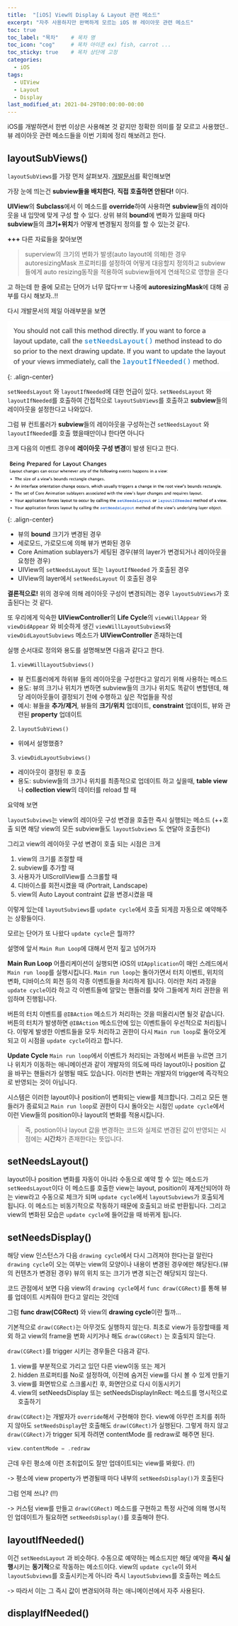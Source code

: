 ```yaml
---
title:  "[iOS] View의 Display & Layout 관련 메소드"
excerpt: "자주 사용하지만 완벽하게 모르는 iOS 뷰 레이아웃 관련 메소드"
toc: true
toc_label: "목차"    # 목차 명
toc_icon: "cog"     # 목차 아이콘 ex) fish, carrot ...
toc_sticky: true    # 목차 상단에 고정
categories:
  - iOS
tags:
  - UIView
  - Layout
  - Display
last_modified_at: 2021-04-29T00:00:00-00:00
---
```


iOS를 개발하면서 한번 이상은 사용해본 것 같지만 정확한 의미를 잘 모르고 사용했던.. 뷰 레이아웃 관련 메소드들을 이번 기회에 정리 해보려고 한다.



## layoutSubViews()

`layoutSubViews`를 가장 먼저 살펴보자. [개발문서](https://developer.apple.com/documentation/uikit/uiview/1622482-layoutsubviews)를 확인해보면

가장 눈에 띄는건 **subview들을 배치한다**, **직접 호출하면 안된다!** 이다.

**UIView**의 **Subclass**에서 이 메소드를 **override**하여 사용하면 **subview**들의 레이아웃을 내 입맛에 맞게 구성 할 수 있다. 상위 뷰의 **bound**에 변화가 있을때 마다 **subview**들의 **크기+위치**가 어떻게 변경될지 정의를 할 수 있는것 같다.

**+++** 다른 자료들을 찾아보면

> superview의 크기의 변화가 발생(auto layout에 의해)한 경우 autoresizingMask 프로퍼티를 설정하여 어떻게 대응할지 정의하고 subview들에게 auto resizing동작을 적용하여 subview들에게 연쇄적으로 영향을 준다
 
고 하는데 한 줄에 모르는 단어가 너무 많다ㅠㅠ 나중에 **autoresizingMask**에 대해 공부를 다시 해보자..!!

다시 개발문서의 제일 아래부분을 보면 

![](/assets/images/2021-04-29-post/1.png){: .align-center}

`setNeedsLayout` 와 `layoutIfNeeded`에 대한 언급이 있다.
`setNeedsLayout` 와 `layoutIfNeeded`를 호출하여 간접적으로 `layoutSubViews`를 호출하고 **subview**들의 레이아웃을 설정한다고 나와있다.



그럼 뷰 컨트롤러가 **subview**들의 레이아웃을 구성하는건 `setNeedsLayout` 와 `layoutIfNeeded`를 호출 했을때만이냐 한다면 아니다



크게 다음의 이벤트 경우에 **레이아웃 구성 변경**이 발생 된다고 한다.

![](/assets/images/2021-04-29-post/2.png){: .align-center}

- 뷰의 **bound** 크기가 변경된 경우
- 세로모드, 가로모드에 의해 뷰가 변화된 경우
- Core Animation sublayers가 세팅된 경우(뷰의 layer가 변경되거나 레이아웃을 요청한 경우)
- UIView의 `setNeedsLayout` 또는 `layoutIfNeeded` 가 호출된 경우
- UIView의 layer에서 `setNeedsLayout` 이 호출된 경우


**결론적으로!** 위의 경우에 의해 레이아웃 구성이 변경되려는 경우 `layoutSubViews`가 호출된다는 것 같다.


또 우리에게 익숙한 **UIViewController**의 **Life Cycle**의 `viewWillAppear` 와 `viewDidAppear` 와 비슷하게 생긴 `viewWillLayoutSubviews`와 `viewDidLayoutSubviews` 메소드가 **UIViewController** 존재하는데 

실행 순서대로 정의와 용도를 설명해보면 다음과 같다고 한다.

1. `viewWillLayoutSubviews()`
  - 뷰 컨트롤러에게 하위뷰 들의 레이아웃을 구성한다고 알리기 위해 사용하는 메소드
  - 용도: 뷰의 크기나 위치가 변하면 subview들의 크기나 위치도 똑같이 변할텐데, 해당 레이아웃들이 결정되기 전에 수행하고 싶은 작업들을 작성
  - 예시: 뷰들을 **추가/제거**, 뷰들의 **크기/위치** 업데이트, **constraint** 업데이트, 뷰와 관련된 **property** 업데이트
2. `layoutSubViews()`
  - 위에서 설명했죵?
3. `viewDidLayoutSubviews()`
  - 레이아웃이 결정된 후 호출
  - 용도: subview들의 크기나 위치를 최종적으로 업데이트 하고 싶을때, **table view**나 **collection view**의 데이터를 reload 할 때

요약해 보면 

`layoutSubviews`는 view의 레이아웃 구성 변경을 호출한 즉시 실행되는 메소드
(++호출 되면 해당 view의 모든 subview들도 `layoutSubviews` 도 연달아 호출한다)

그리고 view의 레이아웃 구성 변경이 호출 되는 시점은 크게

1. view의 크기를 조절할 때
2. subview를 추가할 때
3. 사용자가 UIScrollView를 스크롤할 때
4. 디바이스를 회전시켰을 때 (Portrait, Landscape)
5. view의 Auto Layout contraint 값을 변경시켰을 때

이렇게 있는데 `layoutSubviews`를 `update cycle`에서 호출 되게끔 자동으로 예약해주는 상황들이다.

모르는 단어가 또 나왔다 `update cycle`은 뭘까??

설명에 앞서 `Main Run Loop`에 대해서 먼저 짚고 넘어가자

**Main Run Loop**
어플리케이션이 실행되면 iOS의 `UIApplication`이 매인 스레드에서 `Main run loop`를 실행시킵니다. `Main run loop`는 돌아가면서 터치 이벤트, 위치의 변화, 디바이스의 회전 등의 각종 이벤트들을 처리하게 됩니다. 이러한 처리 과정을 `update cycle`이라 하고 각 이벤트들에 알맞는 핸들러를 찾아 그들에게 처리 권한을 위임하며 진행됩니다.

버튼의 터치 이벤트를 `@IBAction` 메소드가 처리하는 것을 떠올리시면 될것 같습니다.
버튼의 터치가 발생하면 `@IBAction` 메소드안에 있는 이벤트들이 우선적으로 처리됩니다.
이렇게 발생한 이벤트들을 모두 처리하고 권한이 다시 `Main run loop`로 돌아오게 되고 이 시점을 `update cycle`이라고 합니다.

**Update Cycle**
`Main run loop`에서 이벤트가 처리되는 과정에서 버튼을 누르면 크기나 위치가 이동하는 애니메이션과 같이 개발자의 의도에 따라 layout이나 position 값을 바꾸는 핸들러가 실행될 때도 있습니다. 이러한 변화는 개발자의 trigger에 즉각적으로 반영되는 것이 아닙니다.

시스템은 이러한 layout이나 position이 변화되는 view를 체크합니다. 그리고 모든 핸들러가 종료되고 `Main run loop`로 권한이 다시 돌아오는 시점인 `update cycle`에서 이런 View들의 position이나 layout의 변화를 적용시킵니다.

> 즉, postion이나 layout 값을 변경하는 코드와 실제로 변경된 값이 반영되는 시점에는 **시간차**가 존재한다는 뜻입니다. 

## setNeedsLayout()

layout이나 position 변화를 자동이 아니라 수동으로 예약 할 수 있는 메소드가 `setNeedsLayout`이다
이 메소드를 호출한 view는 layout, position이 재계산되어야 하는 view라고 수동으로 체크가 되며 `update cycle`에서 `layoutSubviews`가 호출되게 됩니다.
이 메소드는 비동기적으로 작동하기 때문에 호출되고 바로 반환됩니다. 그리고 view의 변화된 모습은 `update cycle`에 들어갔을 때 바뀌게 됩니다.

## setNeedsDisplay()

해당 view 인스턴스가 다음 `drawing cycle`에서 다시 그려져야 한다는걸 알린다
`drawing cycle`이 오는 여부는 view의 모양이나 내용이 변경된 경우에만 해당된다.(뷰의 컨텐츠가 변경된 경우) 뷰의 위치 또는 크기가 변경 되는건 해당되지 않는다.

코드 관점에서 보면 다음 view의 `drawing cycle`에서 `func draw(CGRect)`를 통해 뷰를 업데이트 시켜줘야 한다고 알리는 것인데

그럼 **func draw(CGRect)** 와 view의 **drawing cycle**이란 뭘까…

기본적으로 `draw(CGRect)`는 아무것도 실행하지 않는다.
최초로 view가 등장할때를 제외 하고 view의 frame을 변화 시키거나 해도 `draw(CGRect)` 는 호출되지 않는다.

`draw(CGRect)`를 trigger 시키는 경우들은 다음과 같다.

1. view를 부분적으로 가리고 있던 다른 view이동 또는 제거
2. hidden 프로퍼티를 No로 설정하여, 이전에 숨겨진 view를 다시 볼 수 있게 만들기
3. view를 화면밖으로 스크롤시킨 후, 화면안으로 다시 이동시키기
4. view의 setNeedsDisplay 또는 setNeedsDisplayInRect: 메소드를 명시적으로 호출하기

`draw(CGRect)`는 개발자가 `override`해서 구현해야 한다.
view에 아무런 조치를 취하지 않아도 `setNeedsDisplay`만 호출해도 `draw(CGRect)`가 실행된다.
그렇게 하지 않고 `draw(CGRect)`가 trigger 되게 하려면 contentMode 를 redraw로 해주면 된다.

```swift
view.contentMode = .redraw
```

근데 우린 평소에 이런 조취없이도 잘만 업데이트되는 view를 봐왔다. (!!)

-> 평소에 view property가 변경될때 마다 내부의 `setNeedsDisplay()`가 호출된다

그럼 언제 쓰냐? (!!)

-> 커스텀 view를 만들고 `draw(CGRect)` 메소드를 구현하고 특정 사건에 의해 명시적인 업데이트가 필요하면 `setNeedsDisplay()`를 호출해야 한다.


## layoutIfNeeded()
이건 `setNeedsLayout` 과 비슷하다. 수동으로 예약하는 메소드지만 해당 예약을 **즉시 실행**시키는 **동기적**으로 작동하는 메소드이다. view의 `update cycle`이 와서 `layoutSubviews`를 호출시키는게 아니라 즉시 `layoutSubviews`를 호출하는 메소드

-> 따라서 이는 그 즉시 값이 변경되어햐 하는 애니메이션에서 자주 사용된다.


## displayIfNeeded()
